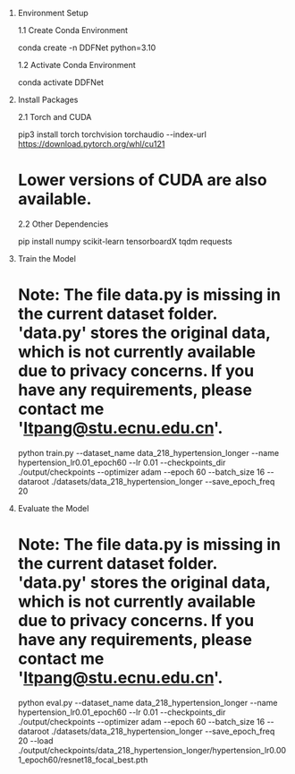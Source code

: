 1. Environment Setup

    1.1 Create Conda Environment

    conda create -n DDFNet python=3.10

    1.2 Activate Conda Environment

    conda activate DDFNet

2. Install Packages

    2.1 Torch and CUDA

    pip3 install torch torchvision torchaudio --index-url https://download.pytorch.org/whl/cu121
    # Lower versions of CUDA are also available.

    2.2 Other Dependencies

    pip install numpy scikit-learn tensorboardX tqdm requests

3. Train the Model

    # Note: The file data.py is missing in the current dataset folder. 'data.py' stores the original data, which is not currently available due to privacy concerns. If you have any requirements, please contact me 'ltpang@stu.ecnu.edu.cn'.

    python train.py --dataset_name data_218_hypertension_longer --name hypertension_lr0.01_epoch60 --lr 0.01 --checkpoints_dir ./output/checkpoints --optimizer adam --epoch 60 --batch_size 16 --dataroot ./datasets/data_218_hypertension_longer --save_epoch_freq 20

5. Evaluate the Model
    # Note: The file data.py is missing in the current dataset folder. 'data.py' stores the original data, which is not currently available due to privacy concerns. If you have any requirements, please contact me 'ltpang@stu.ecnu.edu.cn'.
   
    python eval.py --dataset_name data_218_hypertension_longer --name hypertension_lr0.01_epoch60 --lr 0.01 --checkpoints_dir ./output/checkpoints --optimizer adam --epoch 60 --batch_size 16 --dataroot ./datasets/data_218_hypertension_longer --save_epoch_freq 20 --load ./output/checkpoints/data_218_hypertension_longer/hypertension_lr0.001_epoch60/resnet18_focal_best.pth


